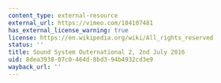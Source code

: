 ```yaml
---
content_type: external-resource
external_url: https://vimeo.com/184107481
has_external_license_warning: true
license: https://en.wikipedia.org/wiki/All_rights_reserved
status: ''
title: Sound System Outernational 2, 2nd July 2016
uid: 8dea3938-07c0-464d-8bd3-94b4932cd3e9
wayback_url: ''
---
```

